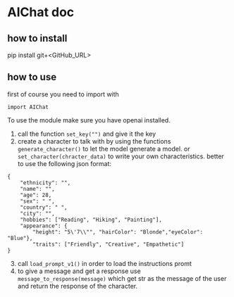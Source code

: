 # AIChat doc

## how to install

pip install git+<GitHub_URL>

## how to use

first of course you need to import with
```
import AIChat
```

To use the module make sure you have openai installed.

1. call the function ``set_key("")`` and give it the key
2. create a character to talk with by using the functions ``generate_character()``
to let the model generate a model. or ``set_character(chracter_data)`` to write your own characteristics. better to use the following json format:
```
{
    "ethnicity": "",
    "name": "",
    "age": 28,
    "sex": " ",
    "country": " ",
    "city": "",
    "hobbies": ["Reading", "Hiking", "Painting"],
    "appearance": {
        "height": "5\'7\\"", "hairColor": "Blonde","eyeColor": "Blue"},
        "traits": ["Friendly", "Creative", "Empathetic"]
}
```
3. call ``load_prompt_v1()`` in order to load the instructions promt
4. to give a message and get a response use ``message_to_response(message)`` which get str as the message of the user and return the response of the character.

